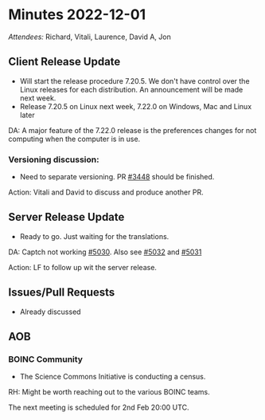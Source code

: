 # Minutes 2022-12-01

*Attendees:* Richard, Vitali, Laurence, David A, Jon

## Client Release Update 
 * Will start the release procedure 7.20.5. We don't have control over the Linux releases for each distribution. An announcement will be made next week. 
 * Release 7.20.5 on Linux next week, 7.22.0 on Windows, Mac and Linux later
 
 DA: A major feature of the 7.22.0 release is the preferences changes for not computing when the computer is in use.
 
### Versioning discussion:
  * Need to separate versioning. PR [#3448](https://github.com/BOINC/boinc/pull/3448) should be finished.
  
  Action: Vitali and David to discuss and produce another PR.   

## Server Release Update
 * Ready to go. Just waiting for the translations. 
 
 DA: Captch not working [#5030](https://github.com/BOINC/boinc/pull/5030). Also see [#5032](https://github.com/BOINC/boinc/pull/5032) and [#5031](https://github.com/BOINC/boinc/pull/5031)
 
 Action: LF to follow up wit the server release. 
 
## Issues/Pull Requests
 * Already discussed

## AOB

### BOINC Community
 * The Science Commons Initiative is conducting a census. 
 
 RH: Might be worth reaching out to the various BOINC teams.

The next meeting is scheduled for 2nd Feb 20:00 UTC.
